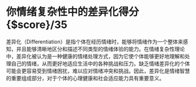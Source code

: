 # 你情绪复杂性中的差异化得分{$score}/35

差异化（Differentiation）是指个体在经历情绪时，能够将情绪作为一个整体来感知，并且能够清晰地区分和描述不同类型的情绪体验的能力。在情绪复杂性理论中，差异化被认为是一种健康的情绪处理方式，因为它使个体能够更好地理解和处理自己的情绪，从而更好地适应生活中的各种挑战和压力。缺乏情绪差异化的个体可能会更容易受到情绪困扰，难以应对情绪冲突和挑战。因此，差异化是情绪智慧的重要组成部分，对于个体的心理健康和社会适应能力具有重要意义。

<!-- 这种能力包括了以下几个方面：

1. **情绪感知**：差异化意味着个体能够感知到自己的情绪状态，并且能够识别出不同的情绪体验，如悲伤、愤怒、快乐等。

2. **情绪区分**：个体能够将不同的情绪状态区分开来，并且能够清楚地描述这些情绪的特点、起因和影响。

3. **情绪表达**：差异化的个体能够有效地表达自己的情绪，包括用适当的词语描述情绪、表现出相应的情绪面部表情和身体语言等。

4. **情绪调节**：个体能够采取适当的方式来调节自己的情绪，以应对不同情境下的情绪体验，比如采取放松技巧来减轻焦虑情绪，或者进行问题解决来缓解愤怒情绪。 -->
